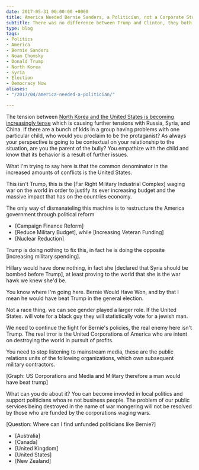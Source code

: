 ```yaml
---
date: 2017-05-31 00:00:00 +0000
title: America Needed Bernie Sanders, a Politician, not a Corporate Stooge
subtitle: There was no difference between Trump and Clinton, they both represented the elite class interests'.
type: blog
tags:
- Politics
- America
- Bernie Sanders
- Noam Chomsky
- Donald Trump
- North Korea
- Syria
- Election
- Democracy Now
aliases:
- "/2017/04/america-needed-a-politician/"

---
```

The tension between [North Korea and the United States is becoming increasingly tense][1] which is causing further tensions with Russia, Syria, and China. If there are a bunch of kids in a group having problems with one particular child, who would you proclaim to be the protaganist? As always your perspective is going to be contextual on your relationship to the situation, are you the parent of the bully? You empathize with the child and know that its behavior is a result of further issues.

What I'm trying to say here is that the common denominator in the increased amounts of conflicts is the United States.

This isn't Trump, this is the [Far Right Military Industrial Complex] waging war on the world in order to justify its ever increasing budget and the massive impact that has on the countries economy.

The only way of dismanateling this machine is to restructure the America government through political reform

- [Campaign Finance Reform]
- [Reduce Military Budget], while [Increasing Veteran Funding]
- [Nuclear Reduction]

Trump is doing nothing to fix this, in fact he is doing the opposite [increasing military spending].

Hillary would have done nothing, in fact she [declared that Syria should be bombed before Trump], at least proving to the world that she is the war hawk we knew she'd be.

You know where I'm going here. Bernie Would Have Won, and by that I mean he would have beat Trump in the general election.

Not a race thing, we can see gender played a larger role. If the United States. will vote for a black guy they will statistically vote for a jewish man.

We need to continue the fight for Bernie's policies, the real enemy here isn't Trump. The real trror is the United Corporations of America who are intent on destroying the world in pursuit of profits.

You need to stop listening to mainstream media, these are the public relations units of the following organizations, which own subsequent military contractors.

[Graph: US Corporations and Media and Military therefore a man would have beat trump]

What can you do about it? You can become invovled in local politics and support politicians whoa re not business people. The problem of our public services being destroyed in the name of war mongering will not be resolved by those who are funded by the corporations waging wars.

[Question: Where can I find unfunded politicians like Bernie?]

- [Australia]
- [Canada]
- [United Kingdom]
- [United States]
- [New Zealand]

[1]: https://www.rt.com/news/385039-russia-warns-us-north-korea/
